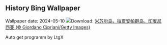 ## History Bing Wallpaper
Wallpaper date: 2024-05-10
![](https://www.bing.com/th?id=OHR.MisoolRajaAmpat_ZH-CN3557473032_UHD.jpg&w=1000)Download: [米苏尔岛，拉贾安帕群岛，印度尼西亚 (© Giordano Cipriani/Getty Images)](https://www.bing.com/th?id=OHR.MisoolRajaAmpat_ZH-CN3557473032_UHD.jpg)

Auto get programm by LtgX
